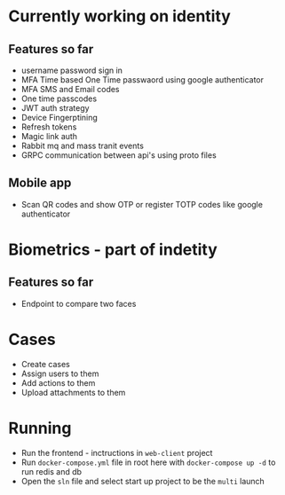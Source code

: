 # Currently working on identity 

## Features so far
- username password sign in 
- MFA Time based One Time passwaord using google authenticator 
- MFA SMS and Email codes
- One time passcodes
- JWT auth strategy
- Device Fingerptining
- Refresh tokens
- Magic link auth
- Rabbit mq and mass tranit events 
- GRPC communication between api's using proto files

## Mobile app
- Scan QR codes and show OTP or register TOTP codes like google authenticator

# Biometrics - part of indetity
## Features so far

- Endpoint to compare two faces

# Cases

- Create cases
- Assign users to them
- Add actions to them
- Upload attachments to them

# Running

- Run the frontend - inctructions in `web-client` project
- Run `docker-compose.yml` file in root here with `docker-compose up -d` to run redis and db
- Open the `sln` file and select start up project to be the `multi` launch
